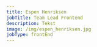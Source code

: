 ```yaml
---
title: Espen Henriksen
jobTitle: Team Lead Frontend
description: Tekst
image: /img/espen_henriksen.jpg
jobType: frontEnd
---
```


